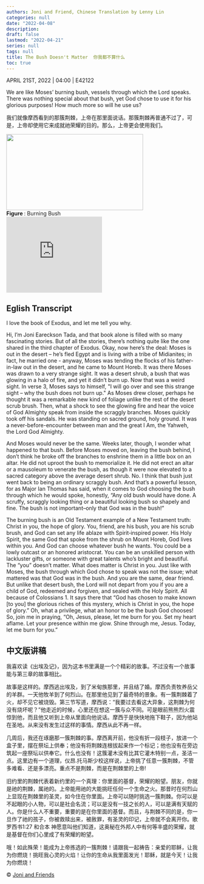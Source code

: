 ```yaml
---
authors: Joni and Friend, Chinese Translation by Lenny Lin
categories: null
date: "2022-04-08"
description: 
draft: false
lastmod: "2022-04-21"
series: null
tags: null
title: The Bush Doesn't Matter  你我都不算什么
toc: true
---
```

APRIL 21ST, 2022 | 04:00 | E42122  

We are like Moses’ burning bush, vessels through which the Lord speaks. There was nothing special about that bush, yet God chose to use it for his glorious purposes! How much more so will he use us?  

我们就像摩西看到的那簇荆棘，上帝在那里面说话。那簇荆棘再普通不过了，可是，上帝却使用它来成就祂荣耀的目的。那么，上帝更会使用我们。

<img width ="360" height= "200" src = "/docs/images/Burning_bush.jpg"/>
<figcaption><b>Figure </b>: Burning Bush</figcaption>

<!--more-->
<iframe height="200px" width="50%" frameborder="no" scrolling="no" seamless src="https://player.simplecast.com/fcbb04f8-8236-4dcf-bde8-88ede92709cd?dark=false"></iframe>  

## Eglish Transcript
I love the book of Exodus, and let me tell you why.  

Hi, I’m Joni Eareckson Tada, and that book alone is filled with so many fascinating stories. But of all the stories, there’s nothing quite like the one shared in the third chapter of Exodus. Okay, now here’s the deal: Moses is out in the desert – he’s fled Egypt and is living with a tribe of Midianites; in fact, he married one - anyway, Moses was tending the flocks of his father-in-law out in the desert, and he came to Mount Horeb. It was there Moses was drawn to a very strange sight. It was a desert shrub, a bush that was glowing in a halo of fire, and yet it didn’t burn up. Now that was a weird sight. In verse 3, Moses says to himself, "I will go over and see this strange sight – why the bush does not burn up." As Moses drew closer, perhaps he thought it was a remarkable new kind of foliage unlike the rest of the desert scrub brush. Then, what a shock to see the glowing fire and hear the voice of God Almighty speak from inside the scraggly branches. Moses quickly took off his sandals. He was standing on sacred ground, holy ground. It was a never-before-encounter between man and the great I Am, the Yahweh, the Lord God Almighty.

And Moses would never be the same. Weeks later, though, I wonder what happened to that bush. Before Moses moved on, leaving the bush behind, I don’t think he broke off the branches to enshrine them in a little box on an altar. He did not uproot the bush to memorialize it. He did not erect an altar or a mausoleum to venerate the bush, as though it were now elevated to a sacred category above the average desert shrub. No. I think that bush just went back to being an ordinary scraggly bush. And that’s a powerful lesson, for as Major Ian Thomas has said, when it comes to God choosing the bush through which he would spoke, honestly, “Any old bush would have done. A scruffy, scraggly looking thing or a beautiful looking bush so shapely and fine. The bush is not important–only that God was in the bush!”

The burning bush is an Old Testament example of a New Testament truth: Christ in you, the hope of glory. You, friend, are his bush, you are his scrub brush, and God can set any life ablaze with Spirit‐inspired power. His Holy Spirit, the same God that spoke from the shrub on Mount Horeb, God lives within you. And God can choose whatever bush he wants. You could be a lowly outcast or an honored aristocrat. You can be an unskilled person with lackluster gifts, or someone with great talents who’s bright and beautiful. The “you” doesn’t matter. What does matter is Christ in you. Just like with Moses, the bush through which God chose to speak was not the issue; what mattered was that God was in the bush. And you are the same, dear friend. But unlike that desert bush, the Lord will not depart from you if you are a child of God, redeemed and forgiven, and sealed with the Holy Spirit. All because of Colossians 1. It says there that “God has chosen to make known [to you] the glorious riches of this mystery, which is Christ in you, the hope of glory.” Oh, what a privilege, what an honor to be the bush God chooses! So, join me in praying, “Oh, Jesus, please, let me burn for you. Set my heart aflame. Let your presence within me glow. Shine through me, Jesus. Today, let me burn for you.”

## 中文版讲稿
我喜欢读《出埃及记》，因为这本书里满是一个个精彩的故事。不过没有一个故事能与第三章的故事相比。

故事是这样的。摩西逃出埃及，到了米甸族那里，并且结了婚。摩西负责牧养岳父的羊群。一天他牧羊到了何烈山。在那里他见到了最奇特的景象。有一簇荆棘着了火，却不见它被烧毁。第三节写道，‪摩西说：“我要过去看这大异象，这荆棘为何没有烧坏呢？”他走近的时候，心里还在想这一簇与众不同。可是眼前熊熊烈火震惊到他，而且他又听到上帝从里面向他说话。摩西于是快快地拖下鞋子，因为他站在圣地。从来没有发生过这样的事情。摩西从此不再一样。

几周后，我还在琢磨那一簇荆棘的事。摩西离开前，他没有折一段枝子，放进一个盒子里，摆在祭坛上供奉；他没有将荆棘连根拔起来作一个标记；他也没有在旁边筑起一座祭坛以供奉它。什么也没有！这簇灌木没有比其它灌木特别一点，圣洁一点。这里边有一个道理，仪昂.托马斯少校这样说，上帝挑了任意一簇荆棘，不管多难看、还是多漂亮。重点不是荆棘，而是在荆棘里的上帝!

旧约里的荆棘代表着新约里的一个真理：你里面的基督，荣耀的盼望。朋友，你就是祂的荆棘，属祂的。上帝能用祂的大能挑旺任何一个生命之火。那昔时在何烈山上显现在荆棘里的圣灵，如今住在你里面。上帝可以随时挑选一簇荆棘。你可以是不起眼的小人物，可以是社会名流；可以是没有一技之长的人，可以是满有天赋的人。你是什么人不重要，重要的是在你里面的基督。而且，与荆棘不同的是，你一旦作了祂的孩子，你被救赎出来，被赦罪，有圣灵的印记，上帝就不会离开你。‪歌罗西书‬1:27 和合本 神愿意叫他们知道，这奥秘在外邦人中有何等丰盛的荣耀，就是基督在你们心里成了有荣耀的盼望。

哦！如此殊荣！能成为上帝拣选的一簇荆棘！请跟我一起祷告：亲爱的耶稣，让我为你燃烧！挑旺我心灵的火焰！让你的生命从我里面发光！耶稣，就是今天！让我为你燃烧！

© [Joni and Friends](https://joniandfriendsradio.simplecast.com/episodes/the-bush-doesnt-matter)